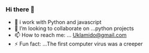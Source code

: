 ### Hi there 👋

- 🌱 i work with Python and javascript 
- 👯 I’m looking to collaborate on ...python projects
- 📫 How to reach me: ... Uklamido@gmail.com
- ⚡ Fun fact: ...The first computer virus was a creeper
